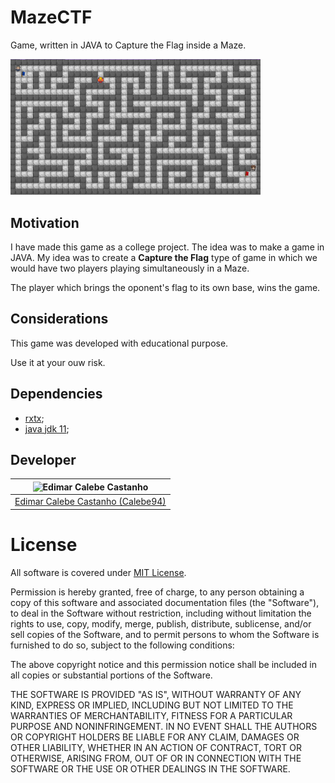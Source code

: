 # MazeCTF

Game, written in JAVA to Capture the Flag inside a Maze.

<img src="./screenshots/game.png" width="400px">


## Motivation

I have made this game as a college project. The idea was to make a game in JAVA.
My idea was to create a **Capture the Flag** type of game in which we would have two players playing simultaneously in a Maze.

The player which brings the oponent's flag to its own base, wins the game.

## Considerations

This game was developed with educational purpose. 

Use it at your ouw risk.

## Dependencies

* [rxtx](https://github.com/rxtx/rxtx);
* [java jdk 11](https://www.oracle.com/java/technologies/javase-jdk11-downloads.html);

## Developer

| <img src="https://github.com/Calebe94.png?size=200" alt="Edimar Calebe Castanho"> |
|:---------------------------------------------------------------------------------:|
| [Edimar Calebe Castanho (Calebe94)](https://github.com/Calebe94)                  |

# License

All software is covered under [MIT License](https://opensource.org/licenses/MIT).

Permission is hereby granted, free of charge, to any person obtaining a copy of this software and associated documentation files (the "Software"), to deal in the Software without restriction, including without limitation the rights to use, copy, modify, merge, publish, distribute, sublicense, and/or sell copies of the Software, and to permit persons to whom the Software is furnished to do so, subject to the following conditions:

The above copyright notice and this permission notice shall be included in all copies or substantial portions of the Software.

THE SOFTWARE IS PROVIDED "AS IS", WITHOUT WARRANTY OF ANY KIND, EXPRESS OR IMPLIED, INCLUDING BUT NOT LIMITED TO THE WARRANTIES OF MERCHANTABILITY, FITNESS FOR A PARTICULAR PURPOSE AND NONINFRINGEMENT. IN NO EVENT SHALL THE AUTHORS OR COPYRIGHT HOLDERS BE LIABLE FOR ANY CLAIM, DAMAGES OR OTHER LIABILITY, WHETHER IN AN ACTION OF CONTRACT, TORT OR OTHERWISE, ARISING FROM, OUT OF OR IN CONNECTION WITH THE SOFTWARE OR THE USE OR OTHER DEALINGS IN THE SOFTWARE.
